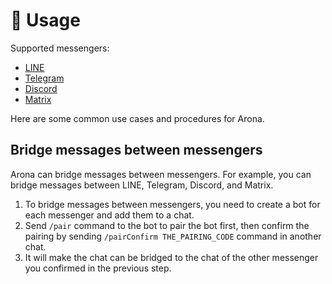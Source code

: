 # 🎯 Usage

Supported messengers:

- [LINE](./integrations/line.md)
- [Telegram](./integrations/telegram.md)
- [Discord](./integrations/discord.md)
- [Matrix](./integrations/matrix.md)

Here are some common use cases and procedures for Arona.

## Bridge messages between messengers

Arona can bridge messages between messengers. For example, you can bridge messages between LINE, Telegram, Discord, and Matrix.

1. To bridge messages between messengers, you need to create a bot for each messenger and add them to a chat.
2. Send `/pair` command to the bot to pair the bot first, then confirm the pairing by sending `/pairConfirm THE_PAIRING_CODE` command in another chat.
3. It will make the chat can be bridged to the chat of the other messenger you confirmed in the previous step.
